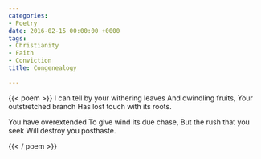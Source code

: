 ```yaml
---
categories:
- Poetry
date: 2016-02-15 00:00:00 +0000
tags:
- Christianity
- Faith
- Conviction
title: Congenealogy

---
```

{{< poem >}}
I can tell by your withering leaves
And dwindling fruits,
Your outstretched branch
Has lost touch with its roots.

You have overextended
To give wind its due chase,
But the rush that you seek
Will destroy you posthaste.

{{< / poem >}}